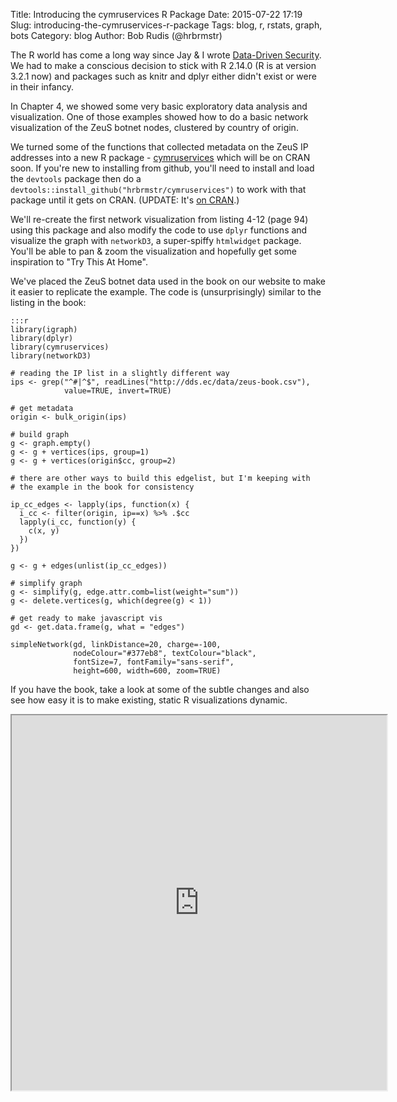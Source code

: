 Title: Introducing the cymruservices R Package
Date: 2015-07-22 17:19
Slug: introducing-the-cymruservices-r-package
Tags: blog, r, rstats, graph, bots
Category: blog
Author: Bob Rudis (@hrbrmstr)

The R world has come a long way since Jay & I wrote [Data-Driven Security](http://dds.ec/amzn). We had to make a conscious decision to stick with R 2.14.0 (R is at version 3.2.1 now) and packages such as knitr and dplyr either didn't exist or were in their infancy.

In Chapter 4, we showed some very basic exploratory data analysis and visualization. One of those examples showed how to do a basic network visualization of the ZeuS botnet nodes, clustered by country of origin.

We turned some of the functions that collected metadata on the ZeuS IP addresses into a new R package - [cymruservices](https://github.com/hrbrmstr/cymruservices) which will be on CRAN soon. If you're new to installing from github, you'll need to install and load the `devtools` package then do a `devtools::install_github("hrbrmstr/cymruservices")` to work with that package until it gets on CRAN. (UPDATE: It's [on CRAN](http://cran.r-project.org/web/packages/cymruservices/index.html).)

We'll re-create the first network visualization from listing 4-12 (page 94) using this package and also modify the code to use `dplyr` functions and visualize the graph with `networkD3`, a super-spiffy `htmlwidget` package. You'll be able to pan & zoom the visualization and hopefully get some inspiration to "Try This At Home".

We've placed the ZeuS botnet data used in the book on our website to make it easier to replicate the example. The code is (unsurprisingly) similar to the listing in the book:

    :::r
    library(igraph)
    library(dplyr)
    library(cymruservices)
    library(networkD3)

    # reading the IP list in a slightly different way
    ips <- grep("^#|^$", readLines("http://dds.ec/data/zeus-book.csv"), 
                value=TRUE, invert=TRUE)

    # get metadata
    origin <- bulk_origin(ips)

    # build graph
    g <- graph.empty()
    g <- g + vertices(ips, group=1)
    g <- g + vertices(origin$cc, group=2)

    # there are other ways to build this edgelist, but I'm keeping with 
    # the example in the book for consistency

    ip_cc_edges <- lapply(ips, function(x) {
      i_cc <- filter(origin, ip==x) %>% .$cc
      lapply(i_cc, function(y) {
        c(x, y)
      })
    })

    g <- g + edges(unlist(ip_cc_edges))

    # simplify graph
    g <- simplify(g, edge.attr.comb=list(weight="sum"))
    g <- delete.vertices(g, which(degree(g) < 1))

    # get ready to make javascript vis
    gd <- get.data.frame(g, what = "edges")

    simpleNetwork(gd, linkDistance=20, charge=-100,
                  nodeColour="#377eb8", textColour="black",
                  fontSize=7, fontFamily="sans-serif",
                  height=600, width=600, zoom=TRUE)

If you have the book, take a look at some of the subtle changes and also see how easy it is to make existing, static R visualizations dynamic.

<center><iframe height=600 width=600 style="width:600;height=600" seamless src="https://dds.ec/frames/201507cymru.html"/></center>

There are a few more interesting functions in that package that will get you tons of useful metadata for your security data science projects. The package should be helpful when creating features for classification or just building relationships between objects that you may never know have exists. Plus, you now have a new visualization toy to play with!
